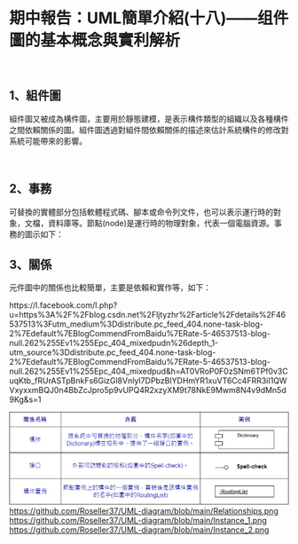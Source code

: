<h1>期中報告：UML簡單介紹(十八)——组件圖的基本概念與實利解析</h1><br>
<h2>1、組件圖</h2>
<p> 組件圖又被成為構件圖，主要用於靜態建模，是表示構件類型的組織以及各種構件之間依賴關係的圖。組件圖透過對組件間依賴關係的描述來估計系統構件的修改對系統可能帶來的影響。</p><br>
<h2>2、事務</h2>
<p>可替換的實體部分包括軟體程式碼、腳本或命令列文件，也可以表示運行時的對象，文檔，資料庫等。節點(node)是運行時的物理對象，代表一個電腦資源。事務的圖示如下：</p>
<h2>3、關係</h2>
<p>元件圖中的關係也比較簡單，主要是依賴和實作等，如下：</p>
https://l.facebook.com/l.php?u=https%3A%2F%2Fblog.csdn.net%2Fljtyzhr%2Farticle%2Fdetails%2F46537513%3Futm_medium%3Ddistribute.pc_feed_404.none-task-blog-2%7Edefault%7EBlogCommendFromBaidu%7ERate-5-46537513-blog-null.262%255Ev1%255Epc_404_mixedpudn%26depth_1-utm_source%3Ddistribute.pc_feed_404.none-task-blog-2%7Edefault%7EBlogCommendFromBaidu%7ERate-5-46537513-blog-null.262%255Ev1%255Epc_404_mixedpud&h=AT0VRoP0F0zSNm6TPf0v3CuqKtb_fRUrASTpBnkFs6GizGl8VnlyI7DPbzBIYDHmYR1xuVT6Cc4FRR3iI1QWVxyxxmBQJ0n4BbZcJpro5p9vUPQ4R2xzyXM9t78NkE9Mwm8N4v9dMn5d9Kg&s=1



![image](https://github.com/Roseller37/UML-diagram/blob/main/%E4%BA%8B%E5%8B%99.png)
https://github.com/Roseller37/UML-diagram/blob/main/Relationships.png
https://github.com/Roseller37/UML-diagram/blob/main/Instance_1.png
https://github.com/Roseller37/UML-diagram/blob/main/Instance_2.png

